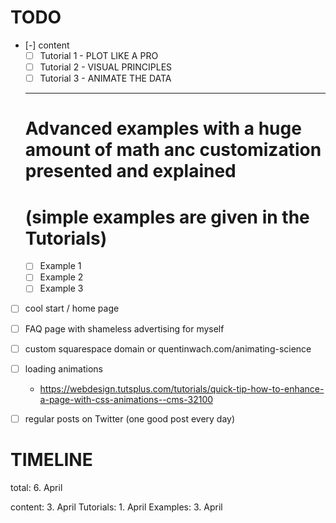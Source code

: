 TODO
====

+ [-] content
    + [ ] Tutorial 1 - PLOT LIKE A PRO
    + [ ] Tutorial 2 - VISUAL PRINCIPLES
    + [ ] Tutorial 3 - ANIMATE THE DATA
    ---
    # Advanced examples with a huge amount of math anc customization presented and explained 
    # (simple examples are given in the Tutorials)
    + [ ] Example 1
    + [ ] Example 2
    + [ ] Example 3

+ [ ] cool start / home page
+ [ ] FAQ page with shameless advertising for myself 
+ [ ] custom squarespace domain or quentinwach.com/animating-science
+ [ ] loading animations 
    + https://webdesign.tutsplus.com/tutorials/quick-tip-how-to-enhance-a-page-with-css-animations--cms-32100
+ [ ] regular posts on Twitter (one good post every day)


TIMELINE
========

total:      6. April

content:    3. April
    Tutorials:
            1. April 
    Examples:
            3. April
